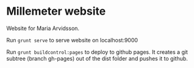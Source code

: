 Millemeter website
==================


Website for Maria Arvidsson.

Run `grunt serve` to serve website on localhost:9000

Run `grunt buildcontrol:pages` to deploy to github pages. It creates a git subtree (branch gh-pages) out of the dist folder and pushes it to github.